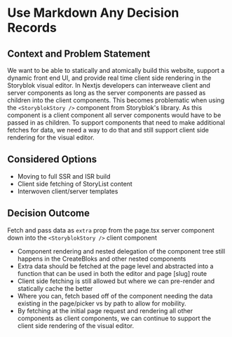 # Use Markdown Any Decision Records

## Context and Problem Statement

We want to be able to statically and atomically build this website, support a dynamic front end UI, and provide real time client side rendering in the Storyblok visual editor. In Nextjs
developers can interweave client and server components as long as the server components are passed as children into the client components. This becomes problematic when using the
`<StoryblokStory />` component from Storyblok's library. As this component is a client component all server components would have to be passed in as children. To support components that
need to make additional fetches for data, we need a way to do that and still support client side rendering for the visual editor.

## Considered Options

* Moving to full SSR and ISR build
* Client side fetching of StoryList content
* Interwoven client/server templates

## Decision Outcome

Fetch and pass data as `extra` prop from the page.tsx server component down into the `<StoryblokStory />` client component

* Component rendering and nested delegation of the component tree still happens in the CreateBloks and other nested components
* Extra data should be fetched at the page level and abstracted into a function that can be used in both the editor and page [slug] route
* Client side fetching is still allowed but where we can pre-render and statically cache the better
* Where you can, fetch based off of the component needing the data existing in the page/picker vs by path to allow for mobility.
* By fetching at the initial page request and rendering all other components as client components, we can continue to support the client side rendering of the visual editor.
